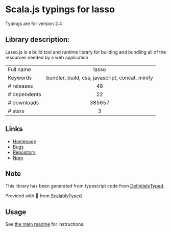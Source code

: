 
# Scala.js typings for lasso

Typings are for version 2.4

## Library description:
Lasso.js is a build tool and runtime library for building and bundling all of the resources needed by a web application

|                    |                 |
| ------------------ | :-------------: |
| Full name          | lasso |
| Keywords           | bundler, build, css, javascript, concat, minify |
| # releases         | 48 |
| # dependents       | 22 |
| # downloads        | 385657 |
| # stars            | 3 |

## Links
- [Homepage](https://github.com/lasso-js/lasso#readme)
- [Bugs](https://github.com/lasso-js/lasso/issues)
- [Repository](https://github.com/lasso-js/lasso)
- [Npm](https://www.npmjs.com/package/lasso)
    


## Note
This library has been generated from typescript code from [DefinitelyTyped](https://definitelytyped.org).

Provided with :purple_heart: from [ScalablyTyped](https://github.com/oyvindberg/ScalablyTyped)

## Usage
See [the main readme](../../readme.md) for instructions.


